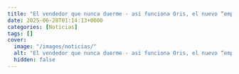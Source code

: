 ```yaml
---
title: "El vendedor que nunca duerme - así funciona Oris, el nuevo “empleado digital” que promete vender 40% más"
date: 2025-06-28T01:14:13+0000
categories: [Noticias]
tags: []
cover:
  image: "/images/noticias/"
  alt: "El vendedor que nunca duerme - así funciona Oris, el nuevo “empleado digital” que promete vender 40% más"
  hidden: false
---
```



